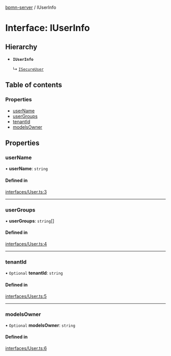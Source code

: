 [bpmn-server](../readme.md) / IUserInfo

# Interface: IUserInfo

## Hierarchy

- **`IUserInfo`**

  ↳ [`ISecureUser`](ISecureUser.md)

## Table of contents

### Properties

- [userName](IUserInfo.md#username)
- [userGroups](IUserInfo.md#usergroups)
- [tenantId](IUserInfo.md#tenantid)
- [modelsOwner](IUserInfo.md#modelsowner)

## Properties

### userName

• **userName**: `string`

#### Defined in

[interfaces/User.ts:3](https://github.com/bpmnServer/bpmn-server/blob/d8a5b7d/src/interfaces/User.ts#L3)

___

### userGroups

• **userGroups**: `string`[]

#### Defined in

[interfaces/User.ts:4](https://github.com/bpmnServer/bpmn-server/blob/d8a5b7d/src/interfaces/User.ts#L4)

___

### tenantId

• `Optional` **tenantId**: `string`

#### Defined in

[interfaces/User.ts:5](https://github.com/bpmnServer/bpmn-server/blob/d8a5b7d/src/interfaces/User.ts#L5)

___

### modelsOwner

• `Optional` **modelsOwner**: `string`

#### Defined in

[interfaces/User.ts:6](https://github.com/bpmnServer/bpmn-server/blob/d8a5b7d/src/interfaces/User.ts#L6)
